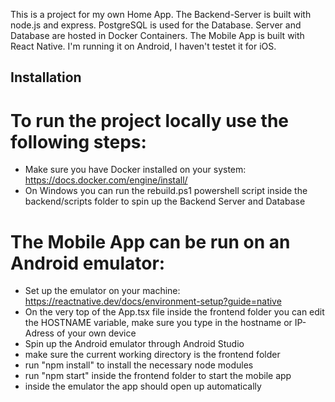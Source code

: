 This is a project for my own Home App. The Backend-Server is built with node.js and express. PostgreSQL is used for the Database. Server and Database are hosted in Docker Containers.
The Mobile App is built with React Native. I'm running it on Android, I haven't testet it for iOS.

## Installation

# To run the project locally use the following steps:

- Make sure you have Docker installed on your system: https://docs.docker.com/engine/install/
- On Windows you can run the rebuild.ps1 powershell script inside the backend/scripts folder to spin up the Backend Server and Database

# The Mobile App can be run on an Android emulator:

- Set up the emulator on your machine: https://reactnative.dev/docs/environment-setup?guide=native
- On the very top of the App.tsx file inside the frontend folder you can edit the HOSTNAME variable, make sure you type in the hostname or IP-Adress of your own device
- Spin up the Android emulator through Android Studio
- make sure the current working directory is the frontend folder
- run "npm install" to install the necessary node modules
- run "npm start" inside the frontend folder to start the mobile app
- inside the emulator the app should open up automatically
